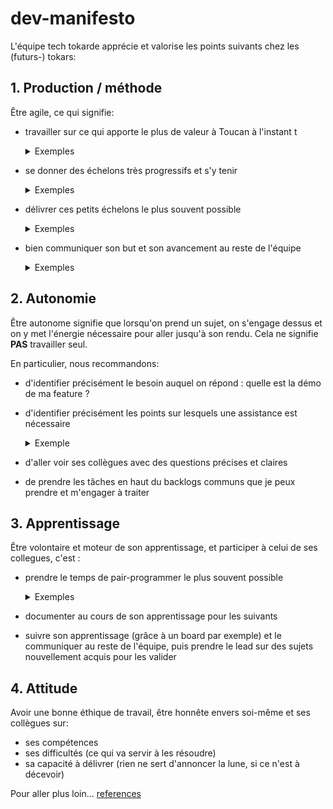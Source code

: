 # dev-manifesto

L'équipe tech tokarde apprécie et valorise les points suivants chez les (futurs-) tokars:

## 1. Production / méthode

Être agile, ce qui signifie:
- travailler sur ce qui apporte le plus de valeur à Toucan à l'instant t
  <details>
    <summary>Exemples</summary>

    Pour le savoir je me pose les questions suivantes :
    - est-ce que ce que je suis en train de faire profitera dès son lancement à un utilisateur/client/concepteur/Tokar ? Si oui est-ce que cela lui permettra de faire quelque chose qu'il ne pouvait pas faire avant ? Est-ce que cela lui permettra de faire quelque chose deux fois plus vite qu'avant ?
    - à contrario, ce que j'ai fait est-il une amélioration marginale, ou qui ne profite à personne dans l'immédiat ?
    - est-ce que ce sur quoi je travaille est mergé/intégré au produit ? Ou est-ce finalement abandonné ?
  </details>
- se donner des échelons très progressifs et s'y tenir
  <details>
    <summary>Exemples</summary>

    - ma feature a été découpée, le découpage est écrit dans la carte Trello, il est univoque et chaque étape est courte
    - ma feature n'était pas découpée, j'ai vite vu que c'était plus compliqué que prévu, j'ai repassé la carte Trello en découpage
  </details>
- délivrer ces petits échelons le plus souvent possible
  <details>
    <summary>Exemples</summary>

    - je peux faire une v0 de ma fonctionalité et la présenter en quelques jours
    - je peux commencer un projet en ayant confiance que la PR sera proposée le soir
    - je me concentre sur l'essentiel dans les PRs et évite de faire des modifications en plus "en passant"
  </details>
- bien communiquer son but et son avancement au reste de l'équipe
  <details>
    <summary>Exemples</summary>

    - je communique via les daily sur mes projets en cours, mes difficultés
    - je mets à jour Trello, le wiki
    - mes PRs sont claires et autosuffisantes (screenshots, urls de tests, exemples d'usage des APIs, exemples de confs)
    - je sais retrospectivement dire les projets et tâches sur lesquels j'ai participé
  </details>

## 2. Autonomie

Être autonome signifie que lorsqu'on prend un sujet, on s'engage dessus et on y met l'énergie nécessaire pour aller jusqu'à son rendu.
Cela ne signifie **PAS** travailler seul.

En particulier, nous recommandons:
- d'identifier précisément le besoin auquel on répond : quelle est la démo de ma feature ?
- d'identifier précisément les points sur lesquels une assistance est nécessaire
  <details>
    <summary>Exemple</summary>

    - Je sais faire mon auto-critique quand une tâche n'avance pas et je sais le communiquer
  </details>
- d'aller voir ses collègues avec des questions précises et claires
- de prendre les tâches en haut du backlogs communs que je peux prendre et m'engager à traiter

## 3. Apprentissage

Être volontaire et moteur de son apprentissage, et participer à celui de ses collegues, c'est :
- prendre le temps de pair-programmer le plus souvent possible
  <details>
    <summary>Exemples</summary>

    - Bien communiquer avec le reste de l'équipe pour se synchroniser avec son binôme en fixant des events dans le calendrier
  </details>
- documenter au cours de son apprentissage pour les suivants
- suivre son apprentissage (grâce à un board par exemple) et le communiquer au reste de l'équipe, puis prendre le lead sur des sujets nouvellement acquis pour les valider

## 4. Attitude

Avoir une bonne éthique de travail, être honnête envers soi-même et ses collègues sur:
- ses compétences
- ses difficultés (ce qui va servir à les résoudre)
- sa capacité à délivrer (rien ne sert d'annoncer la lune, si ce n'est à décevoir)

Pour aller plus loin... [references](references.md)

